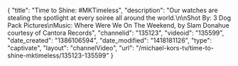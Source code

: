 {
    "title": "Time to Shine: #MKTimeless",
    "description": "Our watches are stealing the spotlight at every soiree all around the world.\n\nShot By: 3 Dog Pack Pictures\nMusic: Where Were We On The Weekend, by Slam Donahue courtesy of Cantora Records",
    "channelid": "135123",
    "videoid": "135599",
    "date_created": "1386106594",
    "date_modified": "1418181126",
    "type": "captivate",
    "layout": "channelVideo",
    "url": "\/michael-kors-tv\/time-to-shine-mktimeless\/135123-135599"
}